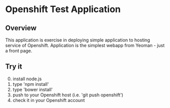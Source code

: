 ﻿# Openshift Test Application

## Overview

This application is exercise in deploying simple application to hosting service of Openshift. Application is the simplest webapp from Yeoman - just a front page.

## Try it

0. install node.js
1. type 'npm install'
2. type 'bower install'
3. push to your Openshift host (i.e. 'git push openshift')
4. check it in your Openshift account

